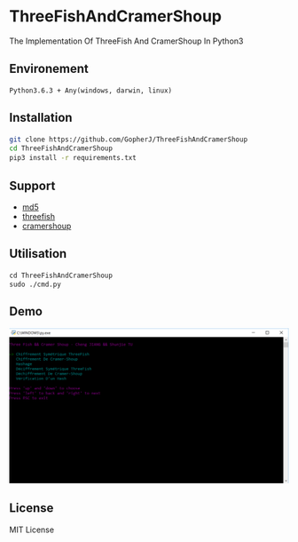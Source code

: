 # ThreeFishAndCramerShoup

The Implementation Of ThreeFish And CramerShoup In Python3

## Environement

```
Python3.6.3 + Any(windows, darwin, linux)
```

## Installation

```bash
git clone https://github.com/GopherJ/ThreeFishAndCramerShoup
cd ThreeFishAndCramerShoup
pip3 install -r requirements.txt
```

## Support

- [md5](https://github.com/GopherJ/ThreeFishAndCramerShoup/blob/master/md5.py)
- [threefish](https://github.com/GopherJ/ThreeFishAndCramerShoup/blob/master/fish.py)
- [cramershoup](https://github.com/GopherJ/ThreeFishAndCramerShoup/blob/master/cramer.py)

## Utilisation

```
cd ThreeFishAndCramerShoup
sudo ./cmd.py
```

## Demo

![](./image/demo.PNG)

## License

MIT License
